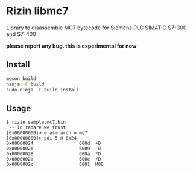# Rizin libmc7

Library to disassemble MC7 bytecode for Siemens PLC SIMATIC S7-300 and S7-400

**please report any bug. this is experimental for now**

## Install

```bash
meson build
ninja -C build
sudo ninja -C build install
```

## Usage

```
$ rizin sample.mc7.bin
 -- In radare we trust
[0x00000000]> e asm.arch = mc7
[0x00000000]> pdi 5 @ 0x24
0x00000024                 600d  +D
0x00000026                 6009  -D
0x00000028                 600a  *D
0x0000002a                 600e  /D
0x0000002c                 6001  MOD
```
